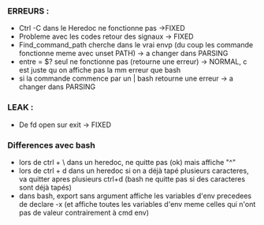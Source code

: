 ### ERREURS :
- Ctrl -C dans le Heredoc ne fonctionne pas ->FIXED
- Probleme avec les codes retour des signaux -> FIXED
- Find_command_path cherche dans le vrai envp (du coup les commande fonctionne meme avec unset PATH) -> a changer dans PARSING
- entre = $? seul ne fonctionne pas (retourne une erreur) -> NORMAL, c est juste qu on affiche pas la mm erreur que bash
- si la commande commence par un | bash retourne une erreur -> a changer dans PARSING

### LEAK :
- De fd open sur exit -> FIXED

### Differences avec bash 
- lors de ctrl + \ dans un heredoc, ne quitte pas (ok) mais affiche "^\"
- lors de ctrl + d dans un heredoc si on a déjà tapé plusieurs caracteres, va quitter apres plusieurs ctrl+d (bash ne quitte pas si des caracteres sont déjà tapés)
- dans bash, export sans argument affiche les variables d'env precedees de declare -x (et affiche toutes les variables d'env meme celles qui n'ont pas de valeur contrairement à cmd env)

